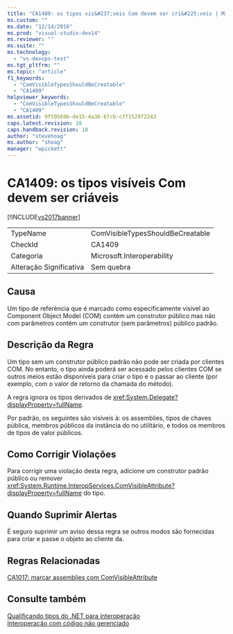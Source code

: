 ```yaml
---
title: "CA1409: os tipos vis&#237;veis Com devem ser cri&#225;veis | Microsoft Docs"
ms.custom: ""
ms.date: "12/14/2016"
ms.prod: "visual-studio-dev14"
ms.reviewer: ""
ms.suite: ""
ms.technology: 
  - "vs-devops-test"
ms.tgt_pltfrm: ""
ms.topic: "article"
f1_keywords: 
  - "ComVisibleTypesShouldBeCreatable"
  - "CA1409"
helpviewer_keywords: 
  - "ComVisibleTypesShouldBeCreatable"
  - "CA1409"
ms.assetid: 9f59569b-de15-4a38-b7cb-cff152972243
caps.latest.revision: 18
caps.handback.revision: 18
author: "stevehoag"
ms.author: "shoag"
manager: "wpickett"
---
```

# CA1409: os tipos vis&#237;veis Com devem ser cri&#225;veis
[!INCLUDE[vs2017banner](../code-quality/includes/vs2017banner.md)]

|||  
|-|-|  
|TypeName|ComVisibleTypesShouldBeCreatable|  
|CheckId|CA1409|  
|Categoria|Microsoft.Interoperability|  
|Alteração Significativa|Sem quebra|  
  
## Causa  
 Um tipo de referência que é marcado como especificamente visível ao Component Object Model \(COM\) contém um construtor público mas não com parâmetros contém um construtor \(sem parâmetros\) público padrão.  
  
## Descrição da Regra  
 Um tipo sem um construtor público padrão não pode ser criada por clientes COM.  No entanto, o tipo ainda poderá ser acessado pelos clientes COM se outros meios estão disponíveis para criar o tipo e o passar ao cliente \(por exemplo, com o valor de retorno da chamada do método\).  
  
 A regra ignora os tipos derivados de <xref:System.Delegate?displayProperty=fullName>.  
  
 Por padrão, os seguintes são visíveis à: os assemblies, tipos de chaves pública, membros públicos da instância do no utilitário, e todos os membros de tipos de valor públicos.  
  
## Como Corrigir Violações  
 Para corrigir uma violação desta regra, adicione um construtor padrão público ou remover <xref:System.Runtime.InteropServices.ComVisibleAttribute?displayProperty=fullName> do tipo.  
  
## Quando Suprimir Alertas  
 É seguro suprimir um aviso dessa regra se outros modos são fornecidas para criar e passe o objeto ao cliente da.  
  
## Regras Relacionadas  
 [CA1017: marcar assemblies com ComVisibleAttribute](../code-quality/ca1017-mark-assemblies-with-comvisibleattribute.md)  
  
## Consulte também  
 [Qualificando tipos do .NET para interoperação](../Topic/Qualifying%20.NET%20Types%20for%20Interoperation.md)   
 [Interoperação com código não gerenciado](../Topic/Interoperating%20with%20Unmanaged%20Code.md)